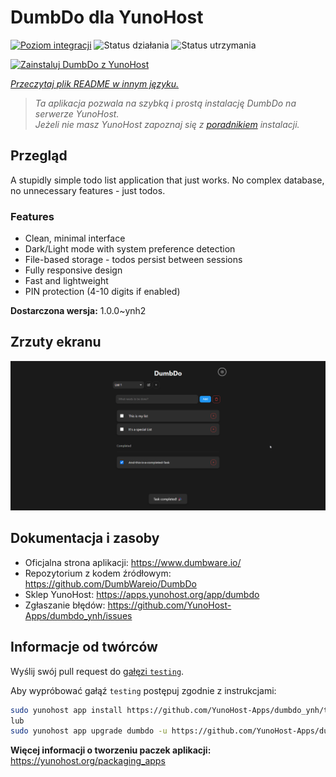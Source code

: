 <!--
To README zostało automatycznie wygenerowane przez <https://github.com/YunoHost/apps/tree/master/tools/readme_generator>
Nie powinno być ono edytowane ręcznie.
-->

# DumbDo dla YunoHost

[![Poziom integracji](https://apps.yunohost.org/badge/integration/dumbdo)](https://ci-apps.yunohost.org/ci/apps/dumbdo/)
![Status działania](https://apps.yunohost.org/badge/state/dumbdo)
![Status utrzymania](https://apps.yunohost.org/badge/maintained/dumbdo)

[![Zainstaluj DumbDo z YunoHost](https://install-app.yunohost.org/install-with-yunohost.svg)](https://install-app.yunohost.org/?app=dumbdo)

*[Przeczytaj plik README w innym języku.](./ALL_README.md)*

> *Ta aplikacja pozwala na szybką i prostą instalację DumbDo na serwerze YunoHost.*  
> *Jeżeli nie masz YunoHost zapoznaj się z [poradnikiem](https://yunohost.org/install) instalacji.*

## Przegląd

A stupidly simple todo list application that just works. No complex database, no unnecessary features - just todos.

### Features

- Clean, minimal interface
- Dark/Light mode with system preference detection
- File-based storage - todos persist between sessions
- Fully responsive design
- Fast and lightweight
- PIN protection (4-10 digits if enabled)


**Dostarczona wersja:** 1.0.0~ynh2

## Zrzuty ekranu

![Zrzut ekranu z DumbDo](./doc/screenshots/screenshot.png)

## Dokumentacja i zasoby

- Oficjalna strona aplikacji: <https://www.dumbware.io/>
- Repozytorium z kodem źródłowym: <https://github.com/DumbWareio/DumbDo>
- Sklep YunoHost: <https://apps.yunohost.org/app/dumbdo>
- Zgłaszanie błędów: <https://github.com/YunoHost-Apps/dumbdo_ynh/issues>

## Informacje od twórców

Wyślij swój pull request do [gałęzi `testing`](https://github.com/YunoHost-Apps/dumbdo_ynh/tree/testing).

Aby wypróbować gałąź `testing` postępuj zgodnie z instrukcjami:

```bash
sudo yunohost app install https://github.com/YunoHost-Apps/dumbdo_ynh/tree/testing --debug
lub
sudo yunohost app upgrade dumbdo -u https://github.com/YunoHost-Apps/dumbdo_ynh/tree/testing --debug
```

**Więcej informacji o tworzeniu paczek aplikacji:** <https://yunohost.org/packaging_apps>
